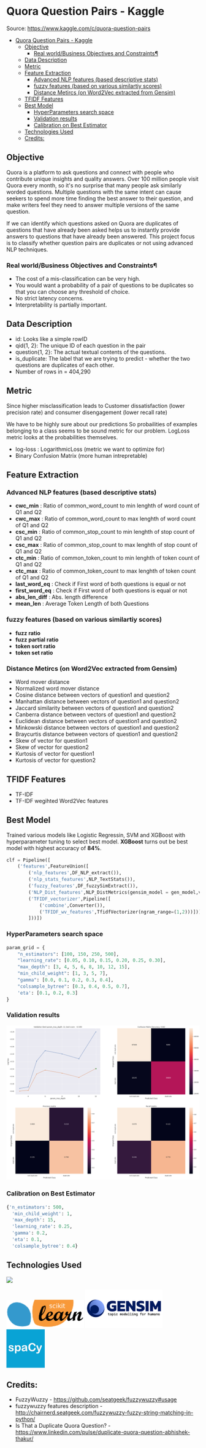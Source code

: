 # Quora Question Pairs - Kaggle

Source: https://www.kaggle.com/c/quora-question-pairs

- [Quora Question Pairs - Kaggle](#quora-question-pairs---kaggle)
  - [Objective](#objective)
    - [Real world/Business Objectives and Constraints¶](#real-worldbusiness-objectives-and-constraints)
  - [Data Description](#data-description)
  - [Metric](#metric)
  - [Feature Extraction](#feature-extraction)
    - [Advanced NLP features (based descriptive stats)](#advanced-nlp-features-based-descriptive-stats)
    - [fuzzy features (based on various similartiy scores)](#fuzzy-features-based-on-various-similartiy-scores)
    - [Distance Metircs (on Word2Vec extracted from Gensim)](#distance-metircs-on-word2vec-extracted-from-gensim)
  - [TFIDF Features](#tfidf-features)
  - [Best Model](#best-model)
    - [HyperParameters search space](#hyperparameters-search-space)
    - [Validation results](#validation-results)
    - [Calibration on Best Estimator](#calibration-on-best-estimator)
  - [Technologies Used](#technologies-used)
  - [Credits:](#credits)

## Objective

Quora is a platform to ask questions and connect with people who contribute unique insights and quality answers. Over 100 million people visit Quora every month, so it's no surprise that many people ask similarly worded questions. Multiple questions with the same intent can cause seekers to spend more time finding the best answer to their question, and make writers feel they need to answer multiple versions of the same question.

 If we can identify which questions asked on Quora are duplicates of questions that have already been asked helps us to instantly provide answers to questions that have already been answered. This project focus is to classify whether question pairs are duplicates or not using advanced NLP techniques.


### Real world/Business Objectives and Constraints¶
* The cost of a mis-classification can be very high.
* You would want a probability of a pair of questions to be duplicates so that you can choose any threshold of choice.
* No strict latency concerns.
* Interpretability is partially important.

## Data Description

* id: Looks like a simple rowID
* qid{1, 2}: The unique ID of each question in the pair
* question{1, 2}: The actual textual contents of the questions.
* is_duplicate: The label that we are trying to predict - whether the two questions are duplicates of each other.
* Number of rows in = 404,290

## Metric
Since higher misclassification leads to Customer dissatisfaction (lower precision rate) and consumer disengagement (lower recall rate)

We have to be highly sure about our predictions So probailities of examples belonging to a class seems to be sound metric for our problem. LogLoss metric looks at the probabilities themselves.

* log-loss : LogarithmicLoss (metric we want to optimize for)
* Binary Confusion Matrix (more human intrepretable)


## Feature Extraction

### Advanced NLP features (based descriptive stats)

* **cwc_min** : Ratio of common_word_count to min lenghth of word count of Q1 and Q2
* **cwc_max** : Ratio of common_word_count to max lenghth of word count of Q1 and Q2
* **csc_min** : Ratio of common_stop_count to min lenghth of stop count of Q1 and Q2
* **csc_max** : Ratio of common_stop_count to max lenghth of stop count of Q1 and Q2
* **ctc_min** : Ratio of common_token_count to min lenghth of token count of Q1 and Q2
* **ctc_max** : Ratio of common_token_count to max lenghth of token count of Q1 and Q2
* **last_word_eq** : Check if First word of both questions is equal or not
* **first_word_eq** : Check if First word of both questions is equal or not
* **abs_len_diff** : Abs. length difference
* **mean_len** : Average Token Length of both Questions

### fuzzy features (based on various similartiy scores)

- **fuzz ratio**
- **fuzz partial ratio**
- **token sort ratio**
- **token set ratio**

### Distance Metircs (on Word2Vec extracted from Gensim)

* Word mover distance
* Normalized word mover distance
* Cosine distance between vectors of question1 and question2
* Manhattan distance between vectors of question1 and question2
* Jaccard similarity between vectors of question1 and question2
* Canberra distance between vectors of question1 and question2
* Euclidean distance between vectors of question1 and question2
* Minkowski distance between vectors of question1 and question2
* Braycurtis distance between vectors of question1 and question2
* Skew of vector for question1
* Skew of vector for question2
* Kurtosis of vector for question1
* Kurtosis of vector for question2

## TFIDF Features
- TF-IDF 
- TF-IDF wegihted Word2Vec features

## Best Model
Trained various models like Logistic Regressin, SVM and XGBoost with hyperparameter tuning to select best model. **XGBoost** turns out be best model with highest accuracy of **84%**.
 

``` py
clf = Pipeline([
    ('features',FeatureUnion([
        ('nlp_features',DF_NLP_extract()),
        ('nlp_stats_features',NLP_TextStats()),
        ('fuzzy_features',DF_fuzzySimExtract()),
        ('NLP_Dist_features',NLP_DistMetrics(gensim_model = gen_model,verbose = True)),
        ('TFIDF_vectorizer',Pipeline([ 
            ('combine',Converter()),
            ('TFIDF_wv_features',TfidfVectorizer(ngram_range=(1,2)))]))
        ]))])
```

### HyperParameters search space
``` py
param_grid = {
    "n_estimators": [100, 150, 250, 500],
    "learning_rate": [0.05, 0.10, 0.15, 0.20, 0.25, 0.30],
    "max_depth": [3, 4, 5, 6, 8, 10, 12, 15],
    "min_child_weight": [1, 3, 5, 7],
    "gamma": [0.0, 0.1, 0.2, 0.3, 0.4],
    "colsample_bytree": [0.3, 0.4, 0.5, 0.7],
    'eta': [0.1, 0.2, 0.3]
}
```

### Validation results

![](BestModel.png)

### Calibration on Best Estimator

``` py
{'n_estimators': 500,
  'min_child_weight': 1,
  'max_depth': 15,
  'learning_rate': 0.25,
  'gamma': 0.2,
  'eta': 0.1,
  'colsample_bytree': 0.4}
```
## Technologies Used

![](https://forthebadge.com/images/badges/made-with-python.svg)

[<img target="_blank" src="Snapshots/scikit.png" width=202>](https://scikit-learn.org/stable/#)
[<img target="_blank" src="Snapshots/gensim.png" width=202>](https://radimrehurek.com/gensim/models/word2vec.html)
[<img target="_blank" src="Snapshots/spacy.jpg" width=100>](https://scikit-learn.org/stable/#)




## Credits:
* FuzzyWuzzy -  https://github.com/seatgeek/fuzzywuzzy#usage
* fuzzywuzzy features description - http://chairnerd.seatgeek.com/fuzzywuzzy-fuzzy-string-matching-in-python/
* Is That a Duplicate Quora Question? - https://www.linkedin.com/pulse/duplicate-quora-question-abhishek-thakur/
